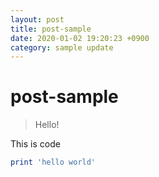 ```yaml
---
layout: post
title: post-sample
date: 2020-01-02 19:20:23 +0900
category: sample update
---
```

# post-sample
> Hello!

This is code
```ruby
print 'hello world'
```